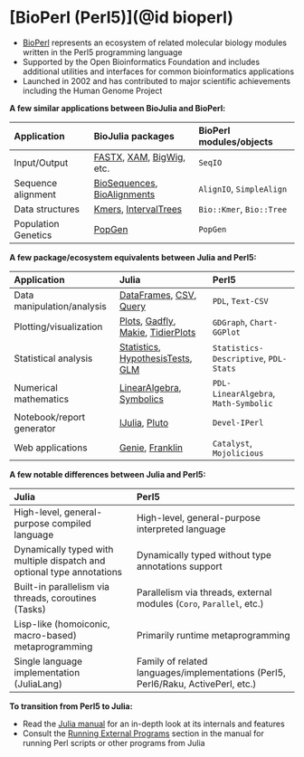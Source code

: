 # [BioPerl (Perl5)](@id bioperl)

* [BioPerl](https://bioperl.org/) represents an ecosystem of related molecular
  biology modules written in the Perl5 programming language
* Supported by the Open Bioinformatics Foundation and includes additional
  utilities and interfaces for common bioinformatics applications
* Launched in 2002 and has contributed to major scientific achievements
  including the Human Genome Project

**A few similar applications between BioJulia and BioPerl:**

| Application         | BioJulia packages                                                                                                                               | BioPerl modules/objects  |
|:--------------------|:------------------------------------------------------------------------------------------------------------------------------------------------|:-------------------------|
| Input/Output        | [FASTX](https://biojulia.dev/FASTX.jl/stable/), [XAM](https://biojulia.dev/XAM.jl/stable/), [BigWig](https://biojulia.dev/BigWig.jl/dev/), etc. | `SeqIO`                  |
| Sequence alignment  | [BioSequences](https://biojulia.dev/BioSequences.jl/stable/), [BioAlignments](https://biojulia.dev/BioAlignments.jl/stable/)                    | `AlignIO`, `SimpleAlign` |
| Data structures     | [Kmers](https://biojulia.dev/Kmers.jl/stable/), [IntervalTrees](https://biojulia.dev/IntervalTrees.jl/stable/)                                  | `Bio::Kmer`, `Bio::Tree` |
| Population Genetics | [PopGen](https://biojulia.dev/PopGen.jl/)                                                                                                       | `PopGen`                 |

**A few package/ecosystem equivalents between Julia and Perl5:**

| Application                | Julia                                                                                                                                                                                    | Perl5                                 |
|:---------------------------|:-----------------------------------------------------------------------------------------------------------------------------------------------------------------------------------------|:--------------------------------------|
| Data manipulation/analysis | [DataFrames](https://dataframes.juliadata.org/stable/), [CSV](https://csv.juliadata.org/stable/), [Query](https://www.queryverse.org/Query.jl/stable/)                                   | `PDL`, `Text-CSV`                     |
| Plotting/visualization     | [Plots](https://docs.juliaplots.org/stable/), [Gadfly](http://gadflyjl.org/stable/), [Makie](https://docs.makie.org/stable/), [TidierPlots](https://github.com/TidierOrg/TidierPlots.jl) | `GDGraph`, `Chart-GGPlot`             |
| Statistical analysis       | [Statistics](https://docs.julialang.org/en/v1/stdlib/Statistics/), [HypothesisTests](https://github.com/JuliaStats/HypothesisTests.jl), [GLM](https://github.com/JuliaStats/GLM.jl)      | `Statistics-Descriptive`, `PDL-Stats` |
| Numerical mathematics      | [LinearAlgebra](https://docs.julialang.org/en/v1/stdlib/LinearAlgebra/), [Symbolics](https://symbolics.juliasymbolics.org/stable/)                                                       | `PDL-LinearAlgebra`, `Math-Symbolic`  |
| Notebook/report generator  | [IJulia](https://julialang.github.io/IJulia.jl/stable/), [Pluto](https://plutojl.org/)                                                                                                   | `Devel-IPerl`                         |
| Web applications           | [Genie](https://genieframework.com/), [Franklin](https://franklinjl.org/)                                                                                                                | `Catalyst`, `Mojolicious`             |

**A few notable differences between Julia and Perl5:**

| Julia                                                                  | Perl5                                                                             |
|:-----------------------------------------------------------------------|:----------------------------------------------------------------------------------|
| High-level, general-purpose compiled language                          | High-level, general-purpose interpreted language                                  |
| Dynamically typed with multiple dispatch and optional type annotations | Dynamically typed without type annotations support                                |
| Built-in parallelism via threads, coroutines (Tasks)                   | Parallelism via threads, external modules (`Coro`, `Parallel`, etc.)              |
| Lisp-like (homoiconic, macro-based) metaprogramming                    | Primarily runtime metaprogramming                                                 |
| Single language implementation (JuliaLang)                             | Family of related languages/implementations (Perl5, Perl6/Raku, ActivePerl, etc.) |

**To transition from Perl5 to Julia:**
* Read the [Julia manual](https://docs.julialang.org/) for an in-depth look at
  its internals and features
* Consult the [Running External
  Programs](https://docs.julialang.org/en/v1/manual/running-external-programs/)
  section in the manual for running Perl scripts or other programs from Julia

